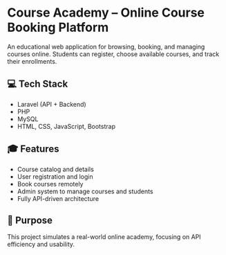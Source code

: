 # Course Academy – Online Course Booking Platform

An educational web application for browsing, booking, and managing courses online. Students can register, choose available courses, and track their enrollments.

## 💻 Tech Stack
- Laravel (API + Backend)
- PHP
- MySQL
- HTML, CSS, JavaScript, Bootstrap

## 🎓 Features
- Course catalog and details
- User registration and login
- Book courses remotely
- Admin system to manage courses and students
- Fully API-driven architecture

## 📍 Purpose
This project simulates a real-world online academy, focusing on API efficiency and usability.
